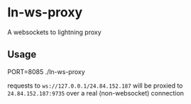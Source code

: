 
# ln-ws-proxy

A websockets to lightning proxy

## Usage

PORT=8085 ./ln-ws-proxy

requests to `ws://127.0.0.1/24.84.152.187` will be proxied to `24.84.152.187:9735` over a real (non-websocket) connection
